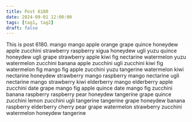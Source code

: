```yaml
---
title: Post 6180
date: 2024-09-01 12:00:00
tags: [tag1, tag2]
draft: false
---
```

This is post 6180.
mango
mango
apple
orange
grape
quince
honeydew
apple
zucchini
strawberry
raspberry
xigua
honeydew
ugli
yuzu
quince
honeydew
ugli
grape
strawberry
apple
kiwi
fig
nectarine
watermelon
yuzu
watermelon
zucchini
banana
apple
zucchini
ugli
zucchini
kiwi
fig
watermelon
fig
mango
fig
apple
zucchini
yuzu
tangerine
watermelon
kiwi
nectarine
honeydew
strawberry
mango
raspberry
mango
nectarine
ugli
nectarine
mango
strawberry
kiwi
elderberry
mango
elderberry
apple
zucchini
date
grape
mango
fig
apple
quince
date
mango
fig
zucchini
banana
raspberry
raspberry
pear
honeydew
tangerine
grape
quince
zucchini
lemon
zucchini
ugli
tangerine
tangerine
grape
honeydew
banana
raspberry
elderberry
cherry
pear
grape
watermelon
strawberry
zucchini
watermelon
honeydew
tangerine
